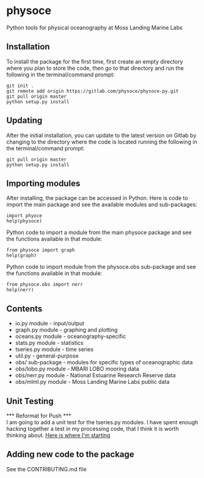 # physoce 
Python tools for physical oceanography at Moss Landing Marine Labs

## Installation

To install the package for the first time, first create an empty directory where
you plan to store the code, then go to that directory and run the following in 
the terminal/command prompt:
```
git init .
git remote add origin https://gitlab.com/physoce/physoce-py.git
git pull origin master
python setup.py install
```

## Updating

After the initial installation, you can update to the latest version on Gitlab
by changing to the directory where the code is located running the following in
the terminal/command prompt:
```
git pull origin master
python setup.py install
```

## Importing modules

After installing, the package can be accessed in Python. Here is code to import 
the main package and see the available modules and sub-packages:
```
import phyoce
help(physoce)
```

Python code to import a module from the main physoce package and see the 
functions available in that module:
```
from physoce import graph
help(graph)
```

Python code to import module from the physoce.obs sub-package and see the 
functions available in that module:
```
from physoce.obs import nerr
help(nerr)
```

## Contents

* io.py module         	- input/output 
* graph.py module         - graphing and plotting
* oceans.py module  - oceanography-specific
* stats.py module         - statistics
* tseries.py module  		- time series 
* util.py - general-purpose
* obs/ sub-package        - modules for specific types of oceanographic data
* obs/lobo.py module      - MBARI LOBO mooring data
* obs/nerr.py module      - National Estuarine Research Reserve data
* obs/mlml.py module	  - Moss Landing Marine Labs public data

## Unit Testing
*** Reformat for Push *** <br>
I am going to add a unit test for the tseries.py modules. I have spent enough hacking together a test in my processing code,
that I think it is worth thinking about.
[Here is where I'm starting](https://jeffknupp.com/blog/2013/12/09/improve-your-python-understanding-unit-testing/)



## Adding new code to the package

See the CONTRIBUTING.md file